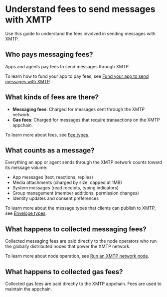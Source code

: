 # Understand fees to send messages with XMTP

Use this guide to understand the fees involved in sending messages with XMTP.

## Who pays messaging fees?

Apps and agents pay fees to send messages through XMTP.

To learn how to fund your app to pay fees, see [Fund your app to send messages with XMTP](/fund-apps/fund-your-app).

## What kinds of fees are there?

- **Messaging fees**: Charged for messages sent through the XMTP network.
- **Gas fees**: Charged for messages that require transactions on the XMTP appchain.

To learn more about fees, see [Fee types](/fund-apps/calculate-costs#fee-types).

## What counts as a message?

Everything an app or agent sends through the XMTP network counts toward its message volume:

- App messages (text, reactions, replies)
- Media attachments (charged by size, capped at 1MB)
- System messages (read receipts, typing indicators)
- Group management (member additions, permission changes)
- Identity updates and consent preferences

To learn more about the message types that clients can publish to XMTP, see [Envelope types](/protocol/envelope-types).

## What happens to collected messaging fees?

Collected messaging fees are paid directly to the node operators who run the globally distributed nodes that power the XMTP network.

To learn more about node operation, see [Run an XMTP network node](/network/run-a-node).

## What happens to collected gas fees?

Collected gas fees are paid directly to the XMTP appchain. Fees are used to maintain the appchain.
